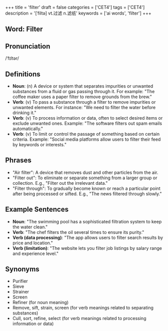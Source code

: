 +++
title = 'filter'
draft = false
categories = ['CET4']
tags = ['CET4']
description = '[ˈfiltə] vt.过滤 n.滤纸'
keywords = ['ai words', 'filter']
+++

## Word: Filter

## Pronunciation
/ˈfɪltər/

## Definitions
- **Noun**: (n) A device or system that separates impurities or unwanted substances from a fluid or gas passing through it. For example: "The coffee maker uses a paper filter to remove grounds from the brew."
- **Verb**: (v) To pass a substance through a filter to remove impurities or unwanted elements. For instance: "We need to filter the water before drinking it."
- **Verb**: (v) To process information or data, often to select desired items or exclude unwanted ones. Example: "The software filters out spam emails automatically."
- **Verb**: (v) To limit or control the passage of something based on certain criteria. Example: "Social media platforms allow users to filter their feed by keywords or interests."

## Phrases
- "Air filter": A device that removes dust and other particles from the air.
- "Filter out": To eliminate or separate something from a larger group or collection. E.g., "Filter out the irrelevant data."
- "Filter through": To gradually become known or reach a particular point after being processed or sifted. E.g., "The news filtered through slowly."

## Example Sentences
- **Noun**: "The swimming pool has a sophisticated filtration system to keep the water clean."
- **Verb**: "The chef filters the oil several times to ensure its purity."
- **Verb (data processing)**: "The app allows users to filter search results by price and location."
- **Verb (limitation)**: "The website lets you filter job listings by salary range and experience level."

## Synonyms
- Purifier
- Sieve
- Strainer
- Screen
- Refiner (for noun meaning)
- Remove, sift, strain, screen (for verb meanings related to separating substances)
- Cull, sort, refine, select (for verb meanings related to processing information or data)
